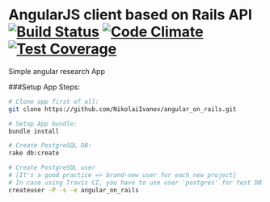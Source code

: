 # AngularJS client based on Rails API [![Build Status](https://travis-ci.org/NikolaiIvanov/angular_on_rails.svg)](https://travis-ci.org/NikolaiIvanov/angular_on_rails) [![Code Climate](https://codeclimate.com/github/NikolaiIvanov/angular_on_rails/badges/gpa.svg)](https://codeclimate.com/github/NikolaiIvanov/angular_on_rails) [![Test Coverage](https://codeclimate.com/github/NikolaiIvanov/angular_on_rails/badges/coverage.svg)](https://codeclimate.com/github/NikolaiIvanov/angular_on_rails/coverage)
Simple angular research App

###Setup App Steps:

```bash
# Clone app first of all:
git clone https://github.com/NikolaiIvanov/angular_on_rails.git

# Setup App bundle:
bundle install

# Create PostgreSQL DB:
rake db:create

# Create PostgreSQL user
# [It's a good practice => brand-new user for each new project]
# In case using Travis CI, you have to use user 'postgres' for test DB
createuser -P -s -e angular_on_rails